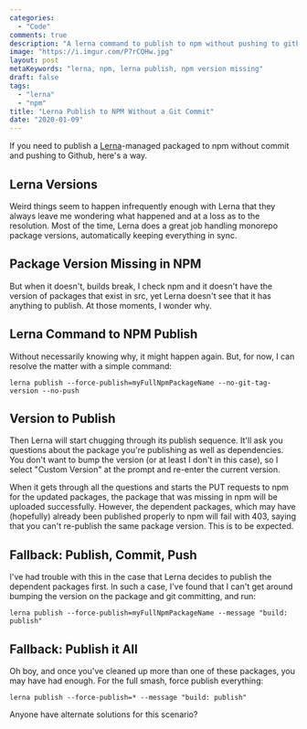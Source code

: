 ```yaml
---
categories:
  - "Code"
comments: true
description: "A lerna command to publish to npm without pushing to github."
image: "https://i.imgur.com/P7rCQHw.jpg"
layout: post
metaKeywords: "lerna, npm, lerna publish, npm version missing"
draft: false
tags:
  - "lerna"
  - "npm"
title: "Lerna Publish to NPM Without a Git Commit"
date: "2020-01-09"
---
```


If you need to publish a [Lerna](https://github.com/lerna/lerna)-managed packaged to npm without commit and pushing to Github, here's a way.

<!--more-->

## Lerna Versions

Weird things seem to happen infrequently enough with Lerna that they always leave me wondering what happened and at a loss as to the resolution.  Most of the time, Lerna does a great job handling monorepo package versions, automatically keeping everything in sync.  

## Package Version Missing in NPM

But when it doesn't, builds break, I check npm and it doesn't have the version of packages that exist in src, yet Lerna doesn't see that it has anything to publish.  At those moments, I wonder why.

## Lerna Command to NPM Publish

Without necessarily knowing why, it might happen again.  But, for now, I can resolve the matter with a simple command:

```
lerna publish --force-publish=myFullNpmPackageName --no-git-tag-version --no-push
```

## Version to Publish

Then Lerna will start chugging through its publish sequence.  It'll ask you questions about the package you're publishing as well as dependencies.  You don't want to bump the version (or at least I don't in this case), so I select "Custom Version" at the prompt and re-enter the current version.

When it gets through all the questions and starts the PUT requests to npm for the updated packages, the package that was missing in npm will be uploaded successfully.  However, the dependent packages, which may have (hopefully) already been published properly to npm will fail with 403, saying that you can't re-publish the same package version.  This is to be expected.

## Fallback: Publish, Commit, Push

I've had trouble with this in the case that Lerna decides to publish the dependent packages first.  In such a case, I've found that I can't get around bumping the version on the package and git committing, and run:

```
lerna publish --force-publish=myFullNpmPackageName --message "build: publish"
```

## Fallback: Publish it All

Oh boy, and once you've cleaned up more than one of these packages, you may have had enough.  For the full smash, force publish everything:

```
lerna publish --force-publish=* --message "build: publish"
```

Anyone have alternate solutions for this scenario?

